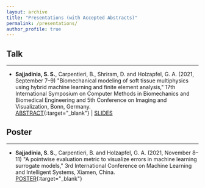 ```yaml
---
layout: archive
title: "Presentations (with Accepted Abstracts)"
permalink: /presentations/
author_profile: true
---
```



## Talk
--------------
- **Sajjadinia, S. S.**, Carpentieri, B., Shriram, D. and Holzapfel, G. A. (2021, September 7–9) "Biomechanical modeling of soft tissue multiphysics using hybrid machine learning and finite element analysis," 17th International Symposium on Computer Methods in Biomechanics and Biomedical Engineering and 5th Conference on Imaging and Visualization, Bonn, Germany.
<br/>[ABSTRACT](https://shayansss.github.io/files/2021_09_a.pdf){:target="_blank"} | [SLIDES](https://shayansss.github.io/files/2021_09_s.pdf)

## Poster
--------------
- **Sajjadinia, S. S.**, Carpentieri, B. and Holzapfel, G. A. (2021, November 8–11) "A pointwise evaluation metric to visualize errors in machine learning surrogate models," 3rd International Conference on Machine Learning and Intelligent Systems, Xiamen, China.
<br/>[POSTER](https://shayansss.github.io/files/2021_10_p.pdf){:target="_blank"}